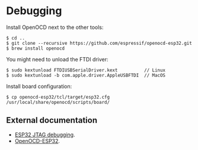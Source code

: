 # Debugging

Install OpenOCD next to the other tools:

	$ cd ..
	$ git clone --recursive https://github.com/espressif/openocd-esp32.git
    $ brew install openocd

You might need to unload the FTDI driver:

    $ sudo kextunload FTDIUSBSerialDriver.kext          // Linux
    $ sudo kextunload -b com.apple.driver.AppleUSBFTDI  // MacOS

Install board configuration:

    $ cp openocd-esp32/tcl/target/esp32.cfg /usr/local/share/openocd/scripts/board/

## External documentation

- [ESP32 JTAG debugging](https://github.com/espressif/esp-idf/blob/master/docs/api-guides/jtag-debugging/index.rst).
- [OpenOCD-ESP32](https://github.com/espressif/openocd-esp32).
